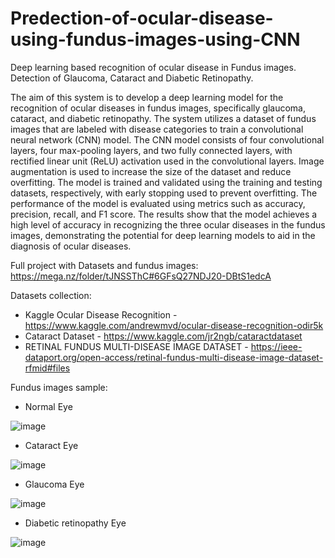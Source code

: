 # Predection-of-ocular-disease-using-fundus-images-using-CNN
Deep learning based recognition of ocular disease in Fundus images. Detection of Glaucoma, Cataract and Diabetic Retinopathy.

  The aim of this system is to develop a deep learning model for the recognition of ocular diseases in fundus images, specifically glaucoma, cataract, and diabetic retinopathy. The system utilizes a dataset of fundus images that are labeled with disease categories to train a convolutional neural network (CNN) model. The CNN model consists of four convolutional layers, four max-pooling layers, and two fully connected layers, with rectified linear unit (ReLU) activation used in the convolutional layers. Image augmentation is used to increase the size of the dataset and reduce overfitting. The model is trained and validated using the training and testing datasets, respectively, with early stopping used to prevent overfitting. The performance of the model is evaluated using metrics such as accuracy, precision, recall, and F1 score. The results show that the model achieves a high level of accuracy in recognizing the three ocular diseases in the fundus images, demonstrating the potential for deep learning models to aid in the diagnosis of ocular diseases.

Full project with Datasets and fundus images:
https://mega.nz/folder/tJNSSThC#6GFsQ27NDJ20-DBtS1edcA

Datasets collection:
- Kaggle Ocular Disease Recognition - https://www.kaggle.com/andrewmvd/ocular-disease-recognition-odir5k
- Cataract Dataset - https://www.kaggle.com/jr2ngb/cataractdataset
- RETINAL FUNDUS MULTI-DISEASE IMAGE DATASET - https://ieee-dataport.org/open-access/retinal-fundus-multi-disease-image-dataset-rfmid#files 

Fundus images sample:

- Normal Eye

![image](https://user-images.githubusercontent.com/111478964/234297148-19282ffe-84aa-42d4-934a-07c32ba9ecaf.png)

- Cataract Eye

![image](https://user-images.githubusercontent.com/111478964/234297813-b6fabfe3-9e48-4c03-892e-7a6b5e831b2f.png)

- Glaucoma Eye

![image](https://user-images.githubusercontent.com/111478964/234297912-d16a3953-7a10-4ee6-8669-35eaee209591.png)

- Diabetic retinopathy Eye

![image](https://user-images.githubusercontent.com/111478964/234297855-4eb3c8d1-2425-43cc-9ca5-93a54ed997f3.png)
